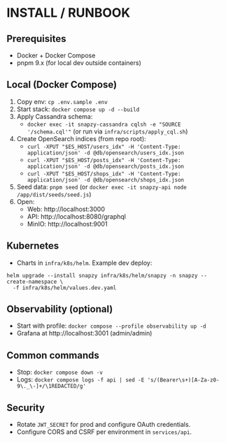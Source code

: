 # INSTALL / RUNBOOK

## Prerequisites
- Docker + Docker Compose
- pnpm 9.x (for local dev outside containers)

## Local (Docker Compose)
1. Copy env: `cp .env.sample .env`
2. Start stack: `docker compose up -d --build`
3. Apply Cassandra schema:
   - `docker exec -it snapzy-cassandra cqlsh -e "SOURCE '/schema.cql'"` (or run via `infra/scripts/apply_cql.sh`)
4. Create OpenSearch indices (from repo root):
   - `curl -XPUT "$ES_HOST/users_idx" -H 'Content-Type: application/json' -d @db/opensearch/users_idx.json`
   - `curl -XPUT "$ES_HOST/posts_idx" -H 'Content-Type: application/json' -d @db/opensearch/posts_idx.json`
   - `curl -XPUT "$ES_HOST/shops_idx" -H 'Content-Type: application/json' -d @db/opensearch/shops_idx.json`
5. Seed data: `pnpm seed` (or `docker exec -it snapzy-api node /app/dist/seeds/seed.js`)
6. Open:
   - Web: http://localhost:3000
   - API: http://localhost:8080/graphql
   - MinIO: http://localhost:9001

## Kubernetes
- Charts in `infra/k8s/helm`. Example dev deploy:
```
helm upgrade --install snapzy infra/k8s/helm/snapzy -n snapzy --create-namespace \
  -f infra/k8s/helm/values.dev.yaml
```

## Observability (optional)
- Start with profile: `docker compose --profile observability up -d`
- Grafana at http://localhost:3001 (admin/admin)

## Common commands
- Stop: `docker compose down -v`
- Logs: `docker compose logs -f api | sed -E 's/(Bearer\s+)[A-Za-z0-9\._\-]+/\1REDACTED/g'`

## Security
- Rotate `JWT_SECRET` for prod and configure OAuth credentials.
- Configure CORS and CSRF per environment in `services/api`.